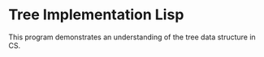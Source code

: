 # Tree Implementation Lisp
This program demonstrates an understanding of the tree data structure in CS. 
